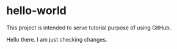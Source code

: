 # hello-world
This project is intended to serve tutorial purpose of using GitHub.

Hello there. I am just checking changes.
